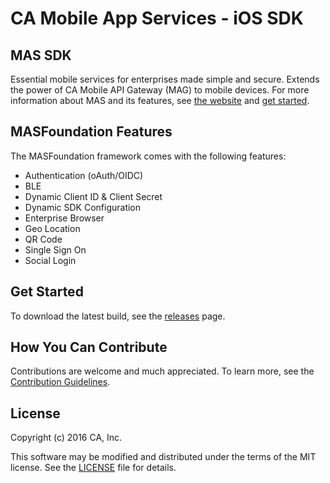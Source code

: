 # CA Mobile App Services - iOS SDK

## MAS SDK
Essential mobile services for enterprises made simple and secure. Extends the power of CA Mobile API Gateway (MAG) to mobile devices.
For more information about MAS and its features, see [the website][mas.ca.com] and [get started][docs].

## MASFoundation Features

The MASFoundation framework comes with the following features:

- Authentication (oAuth/OIDC)
- BLE
- Dynamic Client ID & Client Secret
- Dynamic SDK Configuration
- Enterprise Browser
- Geo Location
- QR Code
- Single Sign On
- Social Login

## Get Started

To download the latest build, see the [releases][releases] page.


## How You Can Contribute

Contributions are welcome and much appreciated. To learn more, see the [Contribution Guidelines][contributing].


## License

Copyright (c) 2016 CA, Inc.

This software may be modified and distributed under the terms
of the MIT license. See the [LICENSE][license-link] file for details.


 [mas.ca.com]: http://mas.ca.com/
 [docs]: http://mas.ca.com/docs/
 [blog]: http://mas.ca.com/blog/

 [releases]: ../../releases
 [contributing]: /CONTRIBUTING.md
 [license-link]: /LICENSE

